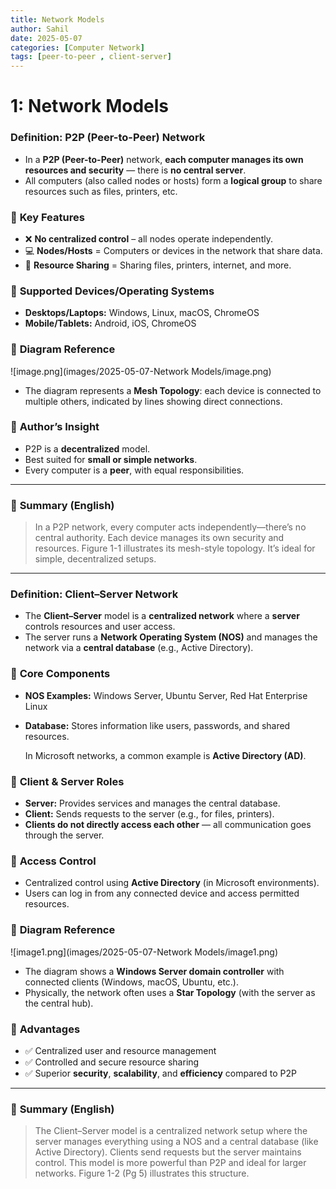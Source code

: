 ```yaml
---
title: Network Models
author: Sahil
date: 2025-05-07 
categories: [Computer Network]
tags: [peer-to-peer , client-server]
---
```


# 1: Network Models

### **Definition: P2P (Peer-to-Peer) Network**

- In a **P2P (Peer-to-Peer)** network, **each computer manages its own resources and security** — there is **no central server**.
- All computers (also called nodes or hosts) form a **logical group** to share resources such as files, printers, etc.

### 🔹 **Key Features**

- ❌ **No centralized control** – all nodes operate independently.
- 💻 **Nodes/Hosts** = Computers or devices in the network that share data.
- 🔁 **Resource Sharing** = Sharing files, printers, internet, and more.

### 🔹 **Supported Devices/Operating Systems**

- **Desktops/Laptops:** Windows, Linux, macOS, ChromeOS
- **Mobile/Tablets:** Android, iOS, ChromeOS

### 🔹 **Diagram Reference**

![image.png](images/2025-05-07-Network Models/image.png)

- The diagram represents a **Mesh Topology**: each device is connected to multiple others, indicated by lines showing direct connections.

### 🔹 **Author’s Insight**

- P2P is a **decentralized** model.
- Best suited for **small or simple networks**.
- Every computer is a **peer**, with equal responsibilities.

---

### 🧠 **Summary (English)**

> In a P2P network, every computer acts independently—there’s no central authority. Each device manages its own security and resources. Figure 1-1  illustrates its mesh-style topology. It’s ideal for simple, decentralized setups.
> 

---

### **Definition: Client–Server Network**

- The **Client–Server** model is a **centralized network** where a **server** controls resources and user access.
- The server runs a **Network Operating System (NOS)** and manages the network via a **central database** (e.g., Active Directory).

### 🔹 **Core Components**

- **NOS Examples:** Windows Server, Ubuntu Server, Red Hat Enterprise Linux
- **Database:** Stores information like users, passwords, and shared resources.
    
    In Microsoft networks, a common example is **Active Directory (AD)**.
    

### 🔹 **Client & Server Roles**

- **Server:** Provides services and manages the central database.
- **Client:** Sends requests to the server (e.g., for files, printers).
- **Clients do not directly access each other** — all communication goes through the server.

### 🔹 **Access Control**

- Centralized control using **Active Directory** (in Microsoft environments).
- Users can log in from any connected device and access permitted resources.

### 🔹 **Diagram Reference**

![image1.png](images/2025-05-07-Network Models/image1.png)

- The diagram shows a **Windows Server domain controller** with connected clients (Windows, macOS, Ubuntu, etc.).
- Physically, the network often uses a **Star Topology** (with the server as the central hub).

### 🔹 **Advantages**

- ✅ Centralized user and resource management
- ✅ Controlled and secure resource sharing
- ✅ Superior **security**, **scalability**, and **efficiency** compared to P2P

---

### 🧠 **Summary (English)**

> The Client–Server model is a centralized network setup where the server manages everything using a NOS and a central database (like Active Directory). Clients send requests but the server maintains control. This model is more powerful than P2P and ideal for larger networks. Figure 1-2 (Pg 5) illustrates this structure.
>
